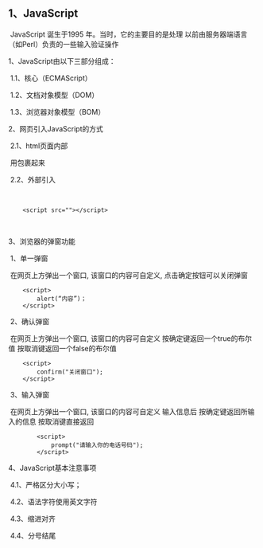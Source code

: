 ## 1、JavaScript

​		JavaScript 诞生于1995 年。当时，它的主要目的是处理 以前由服务器端语言（如Perl）负责的一些输入验证操作

1、JavaScript由以下三部分组成：

​		1.1、核心（ECMAScript）

​		1.2、文档对象模型（DOM）

​		1.3、浏览器对象模型（BOM）

2、网页引入JavaScript的方式

​		2.1、html页面内部  

​				用<script></script>包裹起来

​		2.2、外部引入

​		<head>

		<script src=""></script>

​		</head>

3、浏览器的弹窗功能

​		1、单一弹窗

​				在网页上方弹出一个窗口, 该窗口的内容可自定义, 点击确定按钮可以关闭弹窗

		<script>
		    alert(“内容”)；
		</script>
​		2、确认弹窗

​				在网页上方弹出一个窗口, 该窗口的内容可自定义 按确定键返回一个true的布尔值 按取消键返回一个false的布尔值

		<script>
	        confirm("关闭窗口");
	    </script>
​		3、输入弹窗

​				在网页上方弹出一个窗口, 该窗口的内容可自定义 输入信息后 按确定键返回所输入的信息 按取消键直接返回

			<script>
	    		prompt("请输入你的电话号码");
			</script>
4、JavaScript基本注意事项

​		4.1、严格区分大小写；

​		4.2、语法字符使用英文字符

​		4.3、缩进对齐

​		4.4、分号结尾